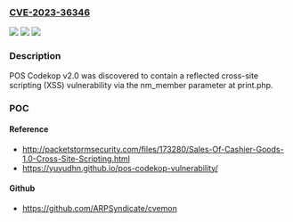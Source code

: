 ### [CVE-2023-36346](https://cve.mitre.org/cgi-bin/cvename.cgi?name=CVE-2023-36346)
![](https://img.shields.io/static/v1?label=Product&message=n%2Fa&color=blue)
![](https://img.shields.io/static/v1?label=Version&message=n%2Fa&color=blue)
![](https://img.shields.io/static/v1?label=Vulnerability&message=n%2Fa&color=brighgreen)

### Description

POS Codekop v2.0 was discovered to contain a reflected cross-site scripting (XSS) vulnerability via the nm_member parameter at print.php.

### POC

#### Reference
- http://packetstormsecurity.com/files/173280/Sales-Of-Cashier-Goods-1.0-Cross-Site-Scripting.html
- https://yuyudhn.github.io/pos-codekop-vulnerability/

#### Github
- https://github.com/ARPSyndicate/cvemon

